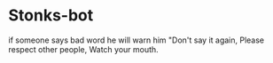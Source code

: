 # Stonks-bot
if someone says bad word he will warn him "Don't say it again, Please respect other people, Watch your mouth.

